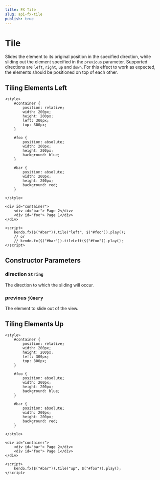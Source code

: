 ```yaml
---
title: FX Tile
slug: api-fx-tile
publish: true
---
```


# Tile

Slides the element to its original position in the specified direction, while sliding out the element specified in the `previous` parameter.
Supported directions are `left`, `right`, `up` and `down`.
For this effect to work as expected, the elements should be positioned on top of each other.

## Tiling Elements Left

    <style>
        #container {
            position: relative;
            width: 200px;
            height: 200px;
            left: 300px;
            top: 300px;
        }

        #foo {
            position: absolute;
            width: 200px;
            height: 200px;
            background: blue;
        }

        #bar {
            position: absolute;
            width: 200px;
            height: 200px;
            background: red;
        }

    </style>

    <div id="container">
        <div id="bar"> Page 2</div>
        <div id="foo"> Page 1</div>
    </div>

    <script>
        kendo.fx($("#bar")).tile("left", $("#foo")).play();
        // or
        // kendo.fx($("#bar")).tileLeft($("#foo")).play();
    </script>

## Constructor Parameters

### direction `String`

The direction to which the sliding will occur.

### previous `jQuery`

The element to slide out of the view.

## Tiling Elements Up

    <style>
        #container {
            position: relative;
            width: 200px;
            height: 200px;
            left: 300px;
            top: 300px;
        }

        #foo {
            position: absolute;
            width: 200px;
            height: 200px;
            background: blue;
        }

        #bar {
            position: absolute;
            width: 200px;
            height: 200px;
            background: red;
        }

    </style>

    <div id="container">
        <div id="bar"> Page 2</div>
        <div id="foo"> Page 1</div>
    </div>

    <script>
        kendo.fx($("#bar")).tile("up", $("#foo")).play();
    </script>
